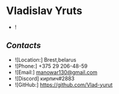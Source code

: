 #  **Vladislav Yruts**

* !
## *Contacts*
* ![Location:] Brest,belarus
* ![Phone:] +375 29 206-48-59
* ![Email:] manowar130@gmail.com
* ![Discord] кирпич#2883
* ![GitHub:] <https://github.com/Vlad-yurut>

